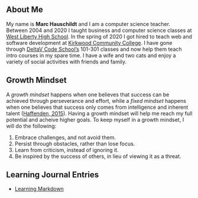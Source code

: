 ## About Me

My name is **Marc Hauschildt** and I am a computer science teacher. Between 2004 and 2020 I taught business and computer science classes at [West Liberty High School](https://www.wl.k12.ia.us/). In the spring of 2020 I got hired to teach web and software development at [Kirkwood Community College](https://kirkwood.edu/). I have gone through [DeltaV Code School’s](https://deltavcodeschool.com/) 101-301 classes and now help them teach intro courses in my spare time. I have a wife and two cats and enjoy a variety of social activities with friends and family.

## Growth Mindset

A _growth mindset_ happens when one believes that success can be achieved through perseverance and effort, while a _fixed mindset_ happens when one believes that success only comes from intelligence and inherent talent ([Haffenden, 2015](https://www.atlassian.com/blog/inside-atlassian/growth-mindset/)). Having a growth mindset will help me reach my full potential and acheive higher goals. To keep myself in a growth mindset, I will do the following:

1. Embrace challenges, and not avoid them.
2. Persist through obstacles, rather than lose focus.
3. Learn from criticism, instead of ignoring it.
4. Be inspired by the success of others, in lieu of viewing it as a threat.

## Learning Journal Entries
- [Learning Markdown](https://github.com/mlhaus/learning-journal/blob/master/LEARNING_MARKDOWN.md)
